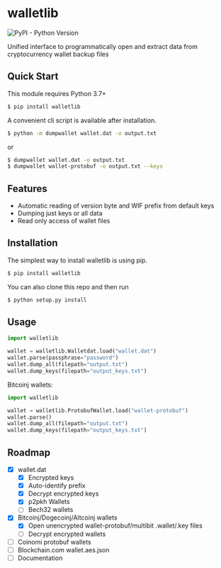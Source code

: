 # walletlib
![PyPI - Python Version](https://img.shields.io/badge/python-3.7%20%7C%203.8%20%7C%203.9-blue)



Unified interface to programmatically open and extract data from cryptocurrency wallet backup files

## Quick Start
This module requires Python 3.7+

```bash
$ pip install walletlib
```
A convenient cli script is available after installation.
```bash
$ python -m dumpwallet wallet.dat -o output.txt
```
or
```bash
$ dumpwallet wallet.dat -o output.txt
$ dumpwallet wallet-protobuf -o output.txt --keys
```


## Features
- Automatic reading of version byte and WIF prefix from default keys
- Dumping just keys or all data
- Read only access of wallet files

## Installation
The simplest way to install walletlib is using pip.
```bash
$ pip install walletlib
```
You can also clone this repo and then run
```bash
$ python setup.py install
```
## Usage
```python
import walletlib

wallet = walletlib.Walletdat.load("wallet.dat")
wallet.parse(passphrase="password")
wallet.dump_all(filepath="output.txt")
wallet.dump_keys(filepath="output_keys.txt")

```
Bitcoinj wallets:

```python
import walletlib

wallet = walletlib.ProtobufWallet.load("wallet-protobuf")
wallet.parse()
wallet.dump_all(filepath="output.txt")
wallet.dump_keys(filepath="output_keys.txt")
```

## Roadmap
- [x] wallet.dat
  - [x] Encrypted keys
  - [x] Auto-identify prefix
  - [x] Decrypt encrypted keys
  - [x] p2pkh Wallets
  - [ ] Bech32 wallets
- [x] Bitcoinj/Dogecoinj/Altcoinj wallets
  - [x] Open unencrypted wallet-protobuf/multibit .wallet/.key files
  - [ ] Decrypt encrypted wallets
- [ ] Coinomi protobuf wallets
- [ ] Blockchain.com wallet.aes.json
- [ ] Documentation
